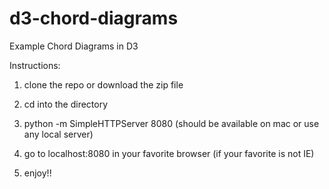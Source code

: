 d3-chord-diagrams
=================

Example Chord Diagrams in D3

Instructions:
1. clone the repo or download the zip file

2. cd into the directory

3. python -m SimpleHTTPServer 8080  (should be available on mac or use any local server)

4. go to localhost:8080 in your favorite browser (if your favorite is not IE)

4. enjoy!!